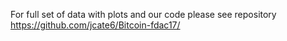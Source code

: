 For full set of data with plots and our code please see repository https://github.com/jcate6/Bitcoin-fdac17/

